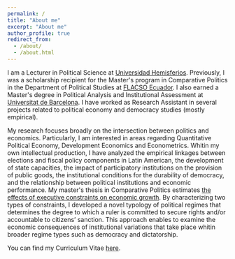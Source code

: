 ```yaml
---
permalink: /
title: "About me"
excerpt: "About me"
author_profile: true
redirect_from: 
  - /about/
  - /about.html
---
```


I am a Lecturer in Political Science at [Universidad Hemisferios](https://www.uhemisferios.edu.ec/). Previously, I was a scholarship recipient for the Master's program in Comparative Politics in the Department of Political Studies at [FLACSO Ecuador](https://www.flacso.edu.ec/). I also earned a Master's degree in Political Analysis and Institutional Assessment at [Universitat de Barcelona](https://www.ub.edu/web/portal/ca/). I have worked as Research Assistant in several projects related to political economy and democracy studies (mostly empirical).

My research focuses broadly on the intersection between politics and economics. Particularly, I am interested in areas regarding Quantitative Political Economy, Development Economics and Econometrics. Whitin my own intellectual production, I have analyzed the empirical linkages between elections and fiscal policy components in Latin American, the development of state capacities, the impact of participatory institutions on the provision of public goods, the institutional conditions for the durability of democracy, and the relationship between political institutions and economic performance. My master's thesis in Comparative Politics estimates [the effects of executive constraints on economic growth](http://ealvarezb.github.io/files/Executive_Constraints.pdf). By characterizing two types of constraints, I developed a novel typology of political regimes that determines the degree to which a ruler is committed to secure rights and/or accountable to citizens’ sanction. This approach enables to examine the economic consequences of institutional variations that take place whitin broader regime types such as democracy and dictatorship. 

You can find my Curriculum Vitae [here](https://ealvarezb.github.io/files/CV_AlvarezBarreno.pdf).
